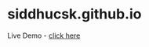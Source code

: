 # siddhucsk.github.io

Live Demo - [click here](https://kailashganesh.github.io/siddhucsk.github.io/)

